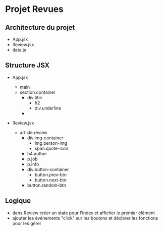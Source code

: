 # Projet Revues

## Architecture du projet

- App.jsx
- Review.jsx
- data.js

## Structure JSX

- App.jsx

  - main
  - section.container
    - div.title
      - h2
      - div.underline
    - <Review />

- Review.jsx

  - article.review
    - div.img-container
      - img.person-img
      - span.quote-icon
    - h4.author
    - p.job
    - p.info
    - div.button-container
      - button.prev-btn
      - button.next-btn
    - button.random-btn

## Logique

- dans Review créer un state pour l'index et afficher le premier élément
- ajouter les événements "click" sur les boutons et déclarer les fonctions pour les gérer
